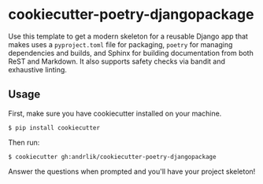 # cookiecutter-poetry-djangopackage

Use this template to get a modern skeleton for a reusable Django app that
makes uses a `pyproject.toml` file for packaging, `poetry` for
managing dependencies and builds, and Sphinx for building documentation
from both ReST and Markdown. It also supports safety checks via bandit and 
exhaustive linting.

## Usage

First, make sure you have cookiecutter installed on your machine.

    $ pip install cookiecutter

Then run:

    $ cookiecutter gh:andrlik/cookiecutter-poetry-djangopackage

Answer the questions when prompted and you'll have your project skeleton!
